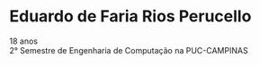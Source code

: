 # Eduardo de Faria Rios Perucello

18 anos
<br>
2° Semestre de Engenharia de Computação na PUC-CAMPINAS
